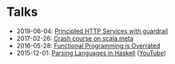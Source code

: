 Talks
=====

- 2019-06-04: [Principled HTTP Services with guardrail](https://github.com/blast-hardcheese/talks/tree/2019-guardrail)
- 2017-02-26: [Crash course on scala.meta](https://github.com/blast-hardcheese/talks/tree/scala.meta-crash-course)
- 2016-05-28: [Functional Programming is Overrated](https://github.com/blast-hardcheese/talks/tree/fp-is-overrated)
- 2015-12-01: [Parsing Languages in Haskell](https://github.com/blast-hardcheese/talks/tree/hoas) ([YouTube](https://www.youtube.com/watch?v=d36y3NYmxH8))
